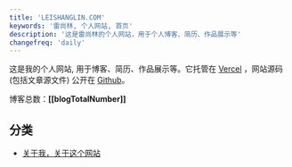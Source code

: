 ```yaml
---
title: 'LEISHANGLIN.COM'
keywords: '雷尚林, 个人网站, 首页'
description: '这是雷尚林的个人网站，用于个人博客、简历、作品展示等'
changefreq: 'daily'
---
```


这是我的个人网站, 用于博客、简历、作品展示等。它托管在 [Vercel](https://vercel.com/) ，网站源码(包括文章源文件) 公开在 [Github](https://github.com/leishanglin/leishanglin.com/)。

博客总数：**[[blogTotalNumber]]**

## 分类

- [关于我，关于这个网站](/zh-CN/me/index.md)